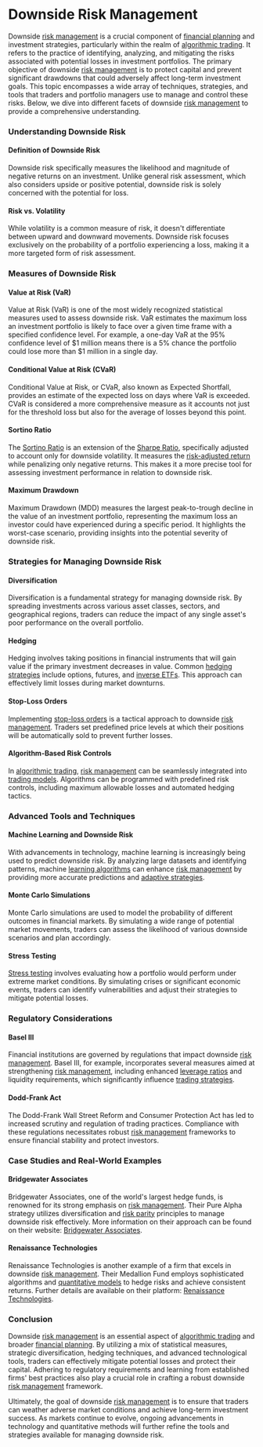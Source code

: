 # Downside Risk Management

Downside [risk management](../r/risk_management.md) is a crucial component of [financial planning](../f/financial_planning.md) and investment strategies, particularly within the realm of [algorithmic trading](../a/algorithmic_trading.md). It refers to the practice of identifying, analyzing, and mitigating the risks associated with potential losses in investment portfolios. The primary objective of downside [risk management](../r/risk_management.md) is to protect capital and prevent significant drawdowns that could adversely affect long-term investment goals. This topic encompasses a wide array of techniques, strategies, and tools that traders and portfolio managers use to manage and control these risks. Below, we dive into different facets of downside [risk management](../r/risk_management.md) to provide a comprehensive understanding.

### Understanding Downside Risk

#### Definition of Downside Risk
Downside risk specifically measures the likelihood and magnitude of negative returns on an investment. Unlike general risk assessment, which also considers upside or positive potential, downside risk is solely concerned with the potential for loss.

#### Risk vs. Volatility
While volatility is a common measure of risk, it doesn't differentiate between upward and downward movements. Downside risk focuses exclusively on the probability of a portfolio experiencing a loss, making it a more targeted form of risk assessment.

### Measures of Downside Risk

#### Value at Risk (VaR)
Value at Risk (VaR) is one of the most widely recognized statistical measures used to assess downside risk. VaR estimates the maximum loss an investment portfolio is likely to face over a given time frame with a specified confidence level. For example, a one-day VaR at the 95% confidence level of $1 million means there is a 5% chance the portfolio could lose more than $1 million in a single day.

#### Conditional Value at Risk (CVaR)
Conditional Value at Risk, or CVaR, also known as Expected Shortfall, provides an estimate of the expected loss on days where VaR is exceeded. CVaR is considered a more comprehensive measure as it accounts not just for the threshold loss but also for the average of losses beyond this point.

#### Sortino Ratio
The [Sortino Ratio](../s/sortino_ratio.md) is an extension of the [Sharpe Ratio](../s/sharpe_ratio.md), specifically adjusted to account only for downside volatility. It measures the [risk-adjusted return](../r/risk-adjusted_return.md) while penalizing only negative returns. This makes it a more precise tool for assessing investment performance in relation to downside risk.

#### Maximum Drawdown
Maximum Drawdown (MDD) measures the largest peak-to-trough decline in the value of an investment portfolio, representing the maximum loss an investor could have experienced during a specific period. It highlights the worst-case scenario, providing insights into the potential severity of downside risk.

### Strategies for Managing Downside Risk

#### Diversification
Diversification is a fundamental strategy for managing downside risk. By spreading investments across various asset classes, sectors, and geographical regions, traders can reduce the impact of any single asset's poor performance on the overall portfolio.

#### Hedging
Hedging involves taking positions in financial instruments that will gain value if the primary investment decreases in value. Common [hedging strategies](../h/hedging_strategies.md) include options, futures, and [inverse ETFs](../i/inverse_etfs.md). This approach can effectively limit losses during market downturns.

#### Stop-Loss Orders
Implementing [stop-loss orders](../s/stop-loss_orders.md) is a tactical approach to downside [risk management](../r/risk_management.md). Traders set predefined price levels at which their positions will be automatically sold to prevent further losses. 

#### Algorithm-Based Risk Controls
In [algorithmic trading](../a/algorithmic_trading.md), [risk management](../r/risk_management.md) can be seamlessly integrated into [trading models](../t/trading_models.md). Algorithms can be programmed with predefined risk controls, including maximum allowable losses and automated hedging tactics.

### Advanced Tools and Techniques

#### Machine Learning and Downside Risk
With advancements in technology, machine learning is increasingly being used to predict downside risk. By analyzing large datasets and identifying patterns, machine [learning algorithms](../l/learning_algorithms_in_trading.md) can enhance [risk management](../r/risk_management.md) by providing more accurate predictions and [adaptive strategies](../a/adaptive_strategies.md).

#### Monte Carlo Simulations
Monte Carlo simulations are used to model the probability of different outcomes in financial markets. By simulating a wide range of potential market movements, traders can assess the likelihood of various downside scenarios and plan accordingly.

#### Stress Testing
[Stress testing](../s/stress_testing_in_trading.md) involves evaluating how a portfolio would perform under extreme market conditions. By simulating crises or significant economic events, traders can identify vulnerabilities and adjust their strategies to mitigate potential losses.

### Regulatory Considerations

#### Basel III
Financial institutions are governed by regulations that impact downside [risk management](../r/risk_management.md). Basel III, for example, incorporates several measures aimed at strengthening [risk management](../r/risk_management.md), including enhanced [leverage ratios](../l/leverage_ratios.md) and liquidity requirements, which significantly influence [trading strategies](../t/trading_strategies.md).

#### Dodd-Frank Act
The Dodd-Frank Wall Street Reform and Consumer Protection Act has led to increased scrutiny and regulation of trading practices. Compliance with these regulations necessitates robust [risk management](../r/risk_management.md) frameworks to ensure financial stability and protect investors.

### Case Studies and Real-World Examples

#### Bridgewater Associates
Bridgewater Associates, one of the world's largest hedge funds, is renowned for its strong emphasis on [risk management](../r/risk_management.md). Their Pure Alpha strategy utilizes diversification and [risk parity](../r/risk_parity.md) principles to manage downside risk effectively. More information on their approach can be found on their website: [Bridgewater Associates](https://www.bridgewater.com/).

#### Renaissance Technologies
Renaissance Technologies is another example of a firm that excels in downside [risk management](../r/risk_management.md). Their Medallion Fund employs sophisticated algorithms and [quantitative models](../q/quantitative_models.md) to hedge risks and achieve consistent returns. Further details are available on their platform: [Renaissance Technologies](https://www.rentec.com/).

### Conclusion

Downside [risk management](../r/risk_management.md) is an essential aspect of [algorithmic trading](../a/algorithmic_trading.md) and broader [financial planning](../f/financial_planning.md). By utilizing a mix of statistical measures, strategic diversification, hedging techniques, and advanced technological tools, traders can effectively mitigate potential losses and protect their capital. Adhering to regulatory requirements and learning from established firms' best practices also play a crucial role in crafting a robust downside [risk management](../r/risk_management.md) framework.

Ultimately, the goal of downside [risk management](../r/risk_management.md) is to ensure that traders can weather adverse market conditions and achieve long-term investment success. As markets continue to evolve, ongoing advancements in technology and quantitative methods will further refine the tools and strategies available for managing downside risk.
